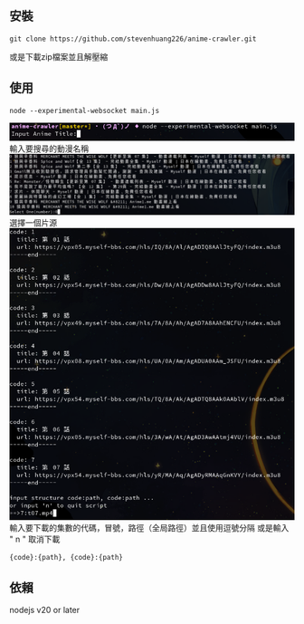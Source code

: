 ## 安裝
```
git clone https://github.com/stevenhuang226/anime-crawler.git
```
或是下載zip檔案並且解壓縮
## 使用
```
node --experimental-websocket main.js
```
![pic1](src/pic1.png)
輸入要搜尋的動漫名稱
![pic2](src/pic2.png)
選擇一個片源
![pic3](src/pic3.png)
輸入要下載的集數的代碼，冒號，路徑（全局路徑）並且使用逗號分隔
或是輸入 " n " 取消下載
```
{code}:{path}, {code}:{path}
```
## 依賴
nodejs v20 or later
